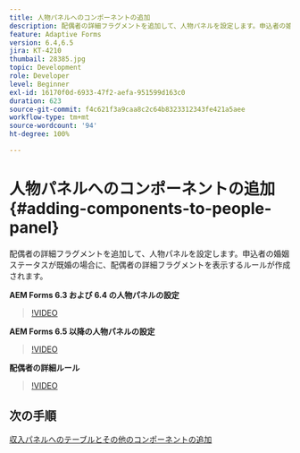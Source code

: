 ```yaml
---
title: 人物パネルへのコンポーネントの追加
description: 配偶者の詳細フラグメントを追加して、人物パネルを設定します。申込者の婚姻ステータスが既婚の場合に、配偶者の詳細フラグメントを表示するルールが作成されます。
feature: Adaptive Forms
version: 6.4,6.5
jira: KT-4210
thumbail: 28385.jpg
topic: Development
role: Developer
level: Beginner
exl-id: 16170f0d-6933-47f2-aefa-951599d163c0
duration: 623
source-git-commit: f4c621f3a9caa8c2c64b8323312343fe421a5aee
workflow-type: tm+mt
source-wordcount: '94'
ht-degree: 100%

---
```


# 人物パネルへのコンポーネントの追加 {#adding-components-to-people-panel}

配偶者の詳細フラグメントを追加して、人物パネルを設定します。申込者の婚姻ステータスが既婚の場合に、配偶者の詳細フラグメントを表示するルールが作成されます。

**AEM Forms 6.3 および 6.4 の人物パネルの設定**

>[!VIDEO](https://video.tv.adobe.com/v/22193?quality=12&learn=on)

**AEM Forms 6.5 以降の人物パネルの設定**

>[!VIDEO](https://video.tv.adobe.com/v/28385?quality=12&learn=on)

**配偶者の詳細ルール**

>[!VIDEO](https://video.tv.adobe.com/v/22195?quality=12&learn=on)

## 次の手順

[収入パネルへのテーブルとその他のコンポーネントの追加](./adding-table-to-income-panel.md)
